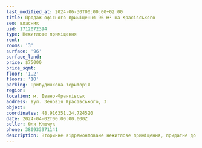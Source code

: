```yaml
---
last_modified_at: 2024-06-30T00:00:00+02:00
title: Продаж офісного приміщення 96 м² на Красівського
seo: власник
uid: 1712072394
type: Нежитлове приміщення
rent:
rooms: '3'
surface: '96'
surface_land:
price: $75000
price_sqmt:
floor: '1,2'
floors: '10'
parking: Прибудинкова територія
region:
location: м. Івано-Франківськ
address: вул. Зеновія Красівського, 3
object:
coordinates: 48.916351,24.724520
date: 2024-04-02T00:00:00.000Z
seller: Юля Ключук
phone: 380933971141
description: Вторинне відремонтоване нежитлове приміщення, придатне до використання
---
```

